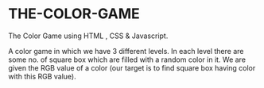 # THE-COLOR-GAME
The Color Game using HTML , CSS &amp; Javascript.

A color game in which we have 3 different levels. In each level there are some no. of square box which are filled with a random color in it. We are given the RGB value 
of a color (our target is to find square box having  color with this RGB value).
